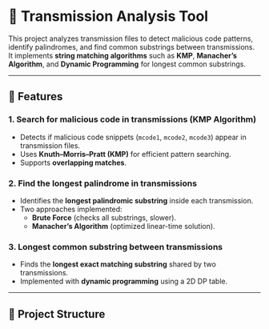 # 🔎 Transmission Analysis Tool  

This project analyzes transmission files to detect malicious code patterns, identify palindromes, and find common substrings between transmissions. It implements **string matching algorithms** such as **KMP**, **Manacher’s Algorithm**, and **Dynamic Programming** for longest common substrings.  

---

## 📌 Features  

### 1. Search for malicious code in transmissions (KMP Algorithm)  
- Detects if malicious code snippets (`mcode1`, `mcode2`, `mcode3`) appear in transmission files.  
- Uses **Knuth–Morris–Pratt (KMP)** for efficient pattern searching.  
- Supports **overlapping matches**.  

### 2. Find the longest palindrome in transmissions  
- Identifies the **longest palindromic substring** inside each transmission.  
- Two approaches implemented:  
  - **Brute Force** (checks all substrings, slower).  
  - **Manacher’s Algorithm** (optimized linear-time solution).  

### 3. Longest common substring between transmissions  
- Finds the **longest exact matching substring** shared by two transmissions.  
- Implemented with **dynamic programming** using a 2D DP table.  

---

## 📂 Project Structure  

